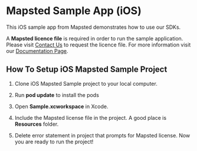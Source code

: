 <h1>Mapsted Sample App (iOS)</h1>

This iOS sample app from Mapsted demonstrates how to use our SDKs. 

A <b>Mapsted licence file</b> is required in order to run the sample application. Please visit <a href="https://mapsted.com/contact-us">Contact Us</a> to request the licence file. For more information visit our <a href="https://developer.mapsted.com/">Documentation Page</a>.


<h2>How To Setup iOS Mapsted Sample Project</h2>

1. Clone iOS Mapsted Sample project to your local computer.

2. Run <b>pod update</b> to install the pods

3. Open <b>Sample.xcworkspace</b> in Xcode.

4. Include the Mapsted license file in the project. A good place is <b>Resources</b> folder.

5. Delete error statement in project that prompts for Mapsted license. Now you are ready to run the project!

